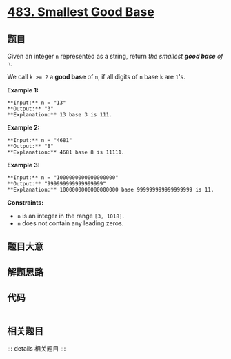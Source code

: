 # [483. Smallest Good Base](https://leetcode.com/problems/smallest-good-base)

## 题目

Given an integer `n` represented as a string, return _the smallest **good
base** of_ `n`.

We call `k >= 2` a **good base** of `n`, if all digits of `n` base `k` are
`1`'s.



**Example 1:**

    
    
    **Input:** n = "13"
    **Output:** "3"
    **Explanation:** 13 base 3 is 111.
    

**Example 2:**

    
    
    **Input:** n = "4681"
    **Output:** "8"
    **Explanation:** 4681 base 8 is 11111.
    

**Example 3:**

    
    
    **Input:** n = "1000000000000000000"
    **Output:** "999999999999999999"
    **Explanation:** 1000000000000000000 base 999999999999999999 is 11.
    



**Constraints:**

  * `n` is an integer in the range `[3, 1018]`.
  * `n` does not contain any leading zeros.


## 题目大意

## 解题思路

## 代码

```javascript

```

## 相关题目

::: details 相关题目
:::
